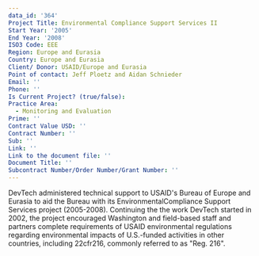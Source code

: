 ```yaml
---
data_id: '364'
Project Title: Environmental Compliance Support Services II
Start Year: '2005'
End Year: '2008'
ISO3 Code: EEE
Region: Europe and Eurasia
Country: Europe and Eurasia
Client/ Donor: USAID/Europe and Eurasia
Point of contact: Jeff Ploetz and Aidan Schnieder
Email: ''
Phone: ''
Is Current Project? (true/false): 
Practice Area:
  - Monitoring and Evaluation
Prime: ''
Contract Value USD: ''
Contract Number: ''
Sub: ''
Link: ''
Link to the document file: ''
Document Title: ''
Subcontract Number/Order Number/Grant Number: ''
---
```


DevTech administered technical support to USAID's Bureau of Europe and Eurasia to aid the Bureau with its EnvironmentalCompliance Support Services project (2005-2008). Continuing the the work DevTech started in 2002, the project encouraged Washington and field-based staff and partners complete requirements of USAID environmental regulations regarding environmental impacts of U.S.-funded  activities in other countries, including 22cfr216, commonly referred to as \"Reg. 216\".